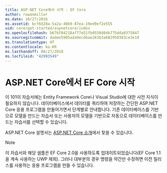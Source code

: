 ```yaml
---
title: ASP.NET Core에서 시작 - EF Core
author: rowanmiller
ms.date: 10/27/2016
ms.assetid: bcf6d28a-5a2a-40b9-87ea-19ed9ef2e555
uid: core/get-started/aspnetcore/index
ms.openlocfilehash: b676f84218af77e51fb0558d04b775dda0375847
ms.sourcegitcommit: dadee5905ada9ecdbae28363a682950383ce3e10
ms.translationtype: HT
ms.contentlocale: ko-KR
ms.lasthandoff: 08/27/2018
ms.locfileid: "42993549"
---
```

# <a name="getting-started-with-ef-core-on-aspnet-core"></a>ASP.NET Core에서 EF Core 시작

이 101이 자습서에는 Entity Framework Core나 Visual Studio에 대한 사전 지식이 필요하지 않습니다. 데이터베이스에서 데이터를 쿼리하여 저장하는 간단한 ASP.NET Core 응용 프로그램을 만들어가면서 단계별로 안내합니다. 기존 데이터베이스를 기반으로 모델을 만드는 자습서 또는 사용자의 모델을 기반으로 자동으로 데이터베이스를 만드는 자습서를 선택할 수 있습니다.

ASP.NET Core 설명서는 [ASP.NET Core 소개](/aspnet/core/)에서 찾을 수 있습니다.

> [!NOTE]  
> 이 자습서와 해당 샘플은 EF Core 2.0을 사용하도록 업데이트되었습니다(EF Core 1.1을 계속 사용하는 UWP 제외). 그러나 대부분의 경우 명령을 약간만 수정하면 이전 릴리스를 사용하는 응용 프로그램을 만들 수 있습니다.
